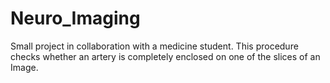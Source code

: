 # Neuro_Imaging
Small project in collaboration with a medicine student. This procedure checks whether an artery is completely enclosed on one of the slices of an Image. 
